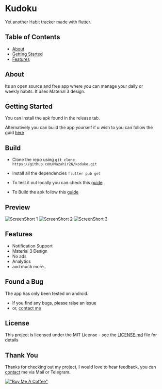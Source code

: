 # Kudoku

Yet another Habit tracker made with flutter.

## Table of Contents

- [About](#about)
- [Getting Started](#getting-started)
- [Features](#features)

## About

Its an open source and free app where you can manage your daily or weekly habits. It uses Material 3 design.

## Getting Started

You can install the apk found in the release tab.

Alternatively you can build the app yourself if u wish to you can follow the guid [here](#build)

## Build

- Clone the repo using `git clone https://github.com/Mazahir26/koduko.git`

- Install all the dependencies `flutter pub get`

- To test it out locally you can check this [guide](https://docs.flutter.dev/development/tools/vs-code)

- To Build the apk follow this [guide](https://docs.flutter.dev/deployment/android)

## Preview

![ScreenShort 1](github_assets/image1.png)
![ScreenShort 2](github_assets/image2.png)
![ScreenShort 3](github_assets/image3.png)

## Features

- Notification Support
- Material 3 Design
- No ads
- Analytics
- and much more..

## Found a Bug

The app has only been tested on android.

- if you find any bugs, please raise an issue
- or, [contact me](http://mazahir26.github.io/)

## License

This project is licensed under the MIT License - see the [LICENSE.md](LICENSE.md) file for details

## Thank You

Thanks for checking out my project, I would love to hear feedback, you can [contact](http://mazahir26.github.io/) me via Mail or Telegram.

[!["Buy Me A Coffee"](https://www.buymeacoffee.com/assets/img/custom_images/orange_img.png)](https://www.buymeacoffee.com/mazahir)
